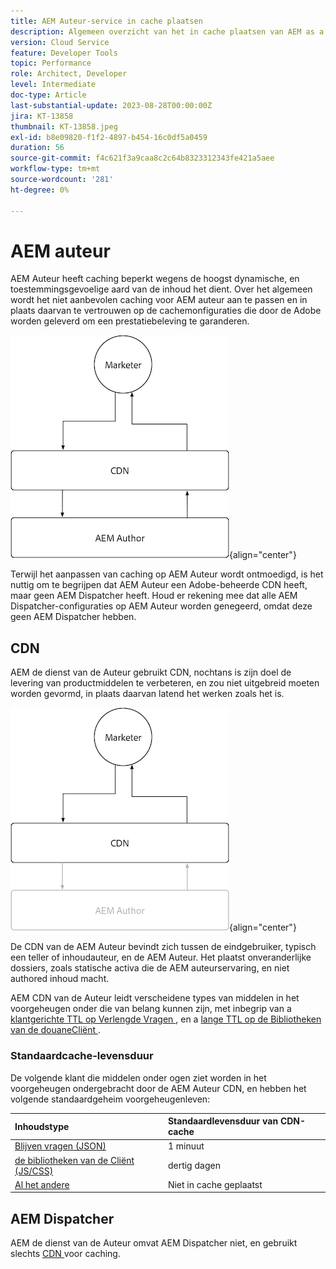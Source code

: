 ```yaml
---
title: AEM Auteur-service in cache plaatsen
description: Algemeen overzicht van het in cache plaatsen van AEM as a Cloud Service-auteurservice.
version: Cloud Service
feature: Developer Tools
topic: Performance
role: Architect, Developer
level: Intermediate
doc-type: Article
last-substantial-update: 2023-08-28T00:00:00Z
jira: KT-13858
thumbnail: KT-13858.jpeg
exl-id: b8e09820-f1f2-4897-b454-16c0df5a0459
duration: 56
source-git-commit: f4c621f3a9caa8c2c64b8323312343fe421a5aee
workflow-type: tm+mt
source-wordcount: '281'
ht-degree: 0%

---
```


# AEM auteur

AEM Auteur heeft caching beperkt wegens de hoogst dynamische, en toestemmingsgevoelige aard van de inhoud het dient. Over het algemeen wordt het niet aanbevolen caching voor AEM auteur aan te passen en in plaats daarvan te vertrouwen op de cachemonfiguraties die door de Adobe worden geleverd om een prestatiebeleving te garanderen.

![ AEM het caching van de Auteur overzichtsdiagram ](./assets/author/author-all.png){align="center"}

Terwijl het aanpassen van caching op AEM Auteur wordt ontmoedigd, is het nuttig om te begrijpen dat AEM Auteur een Adobe-beheerde CDN heeft, maar geen AEM Dispatcher heeft. Houd er rekening mee dat alle AEM Dispatcher-configuraties op AEM Auteur worden genegeerd, omdat deze geen AEM Dispatcher hebben.

## CDN

AEM de dienst van de Auteur gebruikt CDN, nochtans is zijn doel de levering van productmiddelen te verbeteren, en zou niet uitgebreid moeten worden gevormd, in plaats daarvan latend het werken zoals het is.

![ AEM Publish caching overzichtsdiagram ](./assets/author/author-cdn.png){align="center"}

De CDN van de AEM Auteur bevindt zich tussen de eindgebruiker, typisch een teller of inhoudauteur, en de AEM Auteur. Het plaatst onveranderlijke dossiers, zoals statische activa die de AEM auteurservaring, en niet authored inhoud macht.

AEM CDN van de Auteur leidt verscheidene types van middelen in het voorgeheugen onder die van belang kunnen zijn, met inbegrip van a [ klantgerichte TTL op Verlengde Vragen ](https://experienceleague.adobe.com/docs/experience-manager-cloud-service/content/headless/graphql-api/persisted-queries.html?author-instances), en a [ lange TTL op de Bibliotheken van de douaneCliënt ](https://experienceleague.adobe.com/docs/experience-manager-cloud-service/content/implementing/content-delivery/caching.html#client-side-libraries).

### Standaardcache-levensduur

De volgende klant die middelen onder ogen ziet worden in het voorgeheugen ondergebracht door de AEM Auteur CDN, en hebben het volgende standaardgeheim voorgeheugenleven:

| Inhoudstype | Standaardlevensduur van CDN-cache |
|:------------ |:---------- |
| [ Blijven vragen (JSON) ](https://experienceleague.adobe.com/docs/experience-manager-cloud-service/content/headless/graphql-api/persisted-queries.html?author-instances) | 1 minuut |
| [ de bibliotheken van de Cliënt (JS/CSS) ](https://experienceleague.adobe.com/docs/experience-manager-cloud-service/content/implementing/content-delivery/caching.html#client-side-libraries) | dertig dagen |
| [ Al het andere ](https://experienceleague.adobe.com/docs/experience-manager-cloud-service/content/implementing/content-delivery/caching.html#other-content) | Niet in cache geplaatst |


## AEM Dispatcher

AEM de dienst van de Auteur omvat AEM Dispatcher niet, en gebruikt slechts [ CDN ](#cdn) voor caching.
